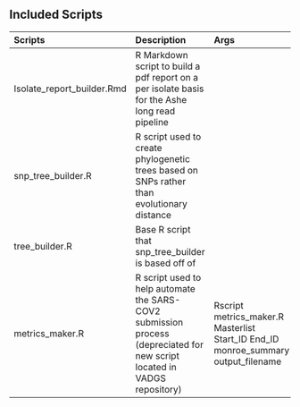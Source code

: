 ## Included Scripts

|Scripts|Description|Args|
|:---   |:---       |:---|
|Isolate_report_builder.Rmd|R Markdown script to build a pdf report on a per isolate basis for the Ashe long read pipeline||
|snp_tree_builder.R|R script used to create phylogenetic trees based on SNPs rather than evolutionary distance||
|tree_builder.R|Base R script that snp_tree_builder is based off of||
|metrics_maker.R|R script used to help automate the SARS-COV2 submission process (depreciated for new script located in VADGS repository)|Rscript metrics_maker.R Masterlist Start_ID End_ID monroe_summary output_filename|
